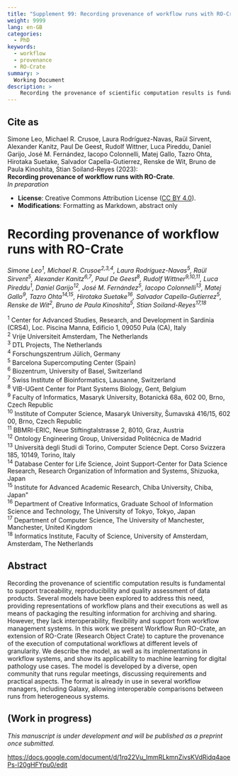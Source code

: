 ```yaml
---
title: "Supplement 99: Recording provenance of workflow runs with RO-Crate"
weight: 9999
lang: en-GB
categories:
  - PhD
keywords:
  - workflow
  - provenance
  - RO-Crate
summary: > 
  Working Document
description: > 
    Recording the provenance of scientific computation results is fundamental to support traceability, reproducibility and quality assessment of data products. Several models have been explored to address this need, providing representations of workflow plans and their executions as well as means of packaging the resulting information for archiving and sharing. However, they lack interoperability, flexibility and support from workflow management systems. In this work we present Workflow Run RO-Crate, an extension of RO-Crate (Research Object Crate) to capture the provenance of the execution of computational workflows at different levels of granularity. We describe the model, as well as its implementations in workflow systems, and show its applicability to machine learning for digital pathology use cases. The model is developed by a diverse, open community that runs regular meetings, discussing requirements and practical aspects. The format is already in use in several workflow managers, including Galaxy, allowing interoperable comparisons between runs from heterogeneous systems.
---
```


<h2>Cite as</h2>

Simone Leo, Michael R. Crusoe, Laura Rodríguez-Navas, Raül Sirvent, Alexander Kanitz, Paul De Geest, Rudolf Wittner, Luca Pireddu, Daniel Garijo, José M. Fernández, Iacopo Colonnelli, Matej Gallo, Tazro Ohta, Hirotaka Suetake, Salvador Capella-Gutierrez, Renske de Wit, Bruno de Paula Kinoshita, Stian Soiland-Reyes (2023):  
**Recording provenance of workflow runs with RO-Crate**.  
_In preparation_  

* **License**: Creative Commons Attribution License ([CC BY 4.0](https://spdx.org/licenses/CC-BY-4.0)). 
* **Modifications**: Formatting as Markdown, abstract only


# Recording provenance of workflow runs with RO-Crate

_Simone Leo<sup>1</sup>, Michael R. Crusoe<sup>2,3,4</sup>, Laura Rodríguez-Navas<sup>5</sup>, Raül Sirvent<sup>5</sup>, Alexander Kanitz<sup>6,7</sup>, Paul De Geest<sup>8</sup>, Rudolf Wittner<sup>9,10,11</sup>, Luca Pireddu<sup>1</sup>, Daniel Garijo<sup>12</sup>, José M. Fernández<sup>5</sup>, Iacopo Colonnelli<sup>13</sup>, Matej Gallo<sup>9</sup>, Tazro Ohta<sup>14,15</sup>, Hirotaka Suetake<sup>16</sup>, Salvador Capella-Gutierrez<sup>5</sup>, Renske de Wit<sup>2</sup>, Bruno de Paula Kinoshita<sup>5</sup>, Stian Soiland-Reyes<sup>17,18</sup>_

<div class="affiliations">

<sup>1</sup> Center for Advanced Studies, Research, and Development in Sardinia (CRS4), Loc. Piscina Manna, Edificio 1, 09050 Pula (CA), Italy\
<sup>2</sup> Vrije Universiteit Amsterdam, The Netherlands\
<sup>3</sup> DTL Projects, The Netherlands\
<sup>4</sup> Forschungszentrum Jülich, Germany\
<sup>5</sup> Barcelona Supercomputing Center (Spain)\
<sup>6</sup> Biozentrum, University of Basel, Switzerland\
<sup>7</sup> Swiss Institute of Bioinformatics, Lausanne, Switzerland\
<sup>8</sup> VIB-UGent Center for Plant Systems Biology, Gent, Belgium\
<sup>9</sup> Faculty of Informatics, Masaryk University, Botanická 68a, 602 00, Brno, Czech Republic\
<sup>10</sup> Institute of Computer Science, Masaryk University, Šumavská 416/15, 602 00, Brno, Czech Republic\
<sup>11</sup> BBMRI-ERIC, Neue Stiftingtalstrasse 2, 8010, Graz, Austria\
<sup>12</sup> Ontology Engineering Group, Universidad Politécnica de Madrid\
<sup>13</sup> Università degli Studi di Torino, Computer Science Dept. Corso Svizzera 185, 10149, Torino, Italy\
<sup>14</sup> Database Center for Life Science, Joint Support-Center for Data Science Research, Research Organization of Information and Systems, Shizuoka, Japan\
<sup>15</sup> Institute for Advanced Academic Research, Chiba University, Chiba, Japan"\
<sup>16</sup> Department of Creative Informatics, Graduate School of Information Science and Technology, The University of Tokyo, Tokyo, Japan\
<sup>17</sup> Department of Computer Science, The University of Manchester, Manchester, United Kingdom \
<sup>18</sup> Informatics Institute, Faculty of Science, University of Amsterdam, Amsterdam, The Netherlands

</div>



## Abstract

Recording the provenance of scientific computation results is fundamental to support traceability, reproducibility and quality assessment of data products. Several models have been explored to address this need, providing representations of workflow plans and their executions as well as means of packaging the resulting information for archiving and sharing. However, they lack interoperability, flexibility and support from workflow management systems. In this work we present Workflow Run RO-Crate, an extension of RO-Crate (Research Object Crate) to capture the provenance of the execution of computational workflows at different levels of granularity. We describe the model, as well as its implementations in workflow systems, and show its applicability to machine learning for digital pathology use cases. The model is developed by a diverse, open community that runs regular meetings, discussing requirements and practical aspects. The format is already in use in several workflow managers, including Galaxy, allowing interoperable comparisons between runs from heterogeneous systems.

## (Work in progress)

_This manuscript is under development and will be published as a preprint once submitted._

<https://docs.google.com/document/d/1rq22Vu_lmmRLkmnZivsKVdRidq4aoePs-l20gHFYpu0/edit>


